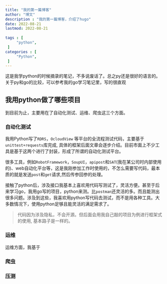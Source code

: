 ```yaml
---
title: "我的第一篇博客"                         
author: "博文"  
description : "我的第一篇博客，介绍了hugo"    
date: 2022-08-21        
lastmod: 2022-08-21        
 ​
tags : [                                    
     "python",
 ]
categories : [                              
     "Python",
 ]
---
```

 这是我学python的时候摘录的笔记，不多说废话了。总之py还是很好的语言的。关于py和go的比较，可以参考我的go学习笔记里，写的很直观

## 我用python做了哪些项目

到目前为止，主要用在了自动化测试、运维、爬虫这三个方面。

### 自动化测试

我用Python写了`RDRS`，`OcloudView` 等平台的全流程测试代码，主要基于`unittest+requests`库完成, 具体的框架后面文章会逐步介绍。目前市面上不少工具是基于这两个进行了封装，形成了所谓的自动化测试平台。

很多工具，例如`RobotFramework`，`SoupUI`，`apipost`和`SAT`(我在某公司时内部使用的)、web自动化平台等，这是我刚参加工作时使用的，不怎么需要写代码，最本质的就是发送`post`和`get`请求,然后传参回参的处理。

接触了python后，涉及接口我基本上喜欢用代码写测试了，灵活方便。甚至于后来学习go，我用go写的项目，python来测。比`postman`还灵活的多。而且能测出很多问题。涉及到这些，我喜欢用python写代码去测试，而不是用各种工具。大多数情况下，使用python足够且能灵活的满足需求了。

> 代码因为涉及隐私，不会开源。但后面会用我自己敲的项目为例进行框架式的使用, 基本路子是一样的。

### 运维

运维方面，我基于

### 爬虫



### 压测





<aside 这是我学python的时候摘录的笔记，不多说废话了。总之py还是很好的语言的。关于py和go的比较，可以参考我的go学习笔记里，写的很直观和详细。aside/>

